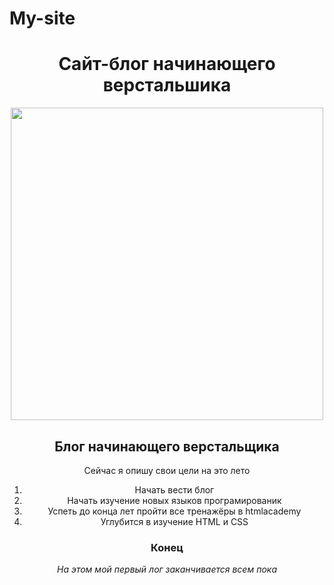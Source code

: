 <h1>My-site</h1>
<body>
<header>
<h1>Сайт-блог начинающего верстальшика</h1>

<div class="logo">
  <img src="http://freelancerblog.ru/wp-content/uploads/2015/01/html5-display.png" width="500" height="500">
</div>
</heder>
<main>
  <h2>Блог начинающего верстальщика</h2>
   <p>Сейчас я опишу свои цели на это лето</p> 
    <ol>
      <li>Начать вести блог</li>
      <li>Начать изучение новых языков програмированик</li>
      <li>Успеть до конца лет пройти все тренажёры в htmlacademy</li>
      <li>Углубится в изучение HTML и CSS</li>
    </ol>
</main>
<header>
  <h3>Конец</h3>
  <p><i>На этом мой первый лог заканчивается всем пока</i></p>
</header> 
</body>
